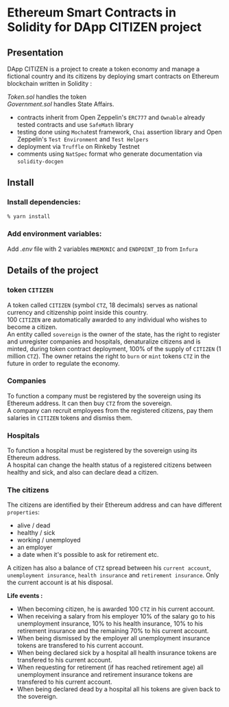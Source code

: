 # Ethereum Smart Contracts in Solidity for DApp CITIZEN project

## Presentation

DApp CITIZEN is a project to create a token economy and manage a fictional country and its citizens by deploying smart contracts on Ethereum blockchain written in Solidity :

_Token.sol_ handles the token  
_Government.sol_ handles State Affairs.

- contracts inherit from Open Zeppelin's `ERC777` and `Ownable` already tested contracts and use `SafeMath` library
- testing done using `Mocha`test framework, `Chai` assertion library and Open Zeppelin's `Test Environment` and `Test Helpers`
- deployment via `Truffle` on Rinkeby Testnet
- comments using `NatSpec` format who generate documentation via `solidity-docgen`

## Install

### Install dependencies:

```zsh
% yarn install
```

### Add environment variables:

Add _.env_ file with 2 variables `MNEMONIC` and `ENDPOINT_ID` from `Infura`

## Details of the project

### **token `CITIZEN`**

A token called `CITIZEN` (symbol `CTZ`, 18 decimals) serves as national currency and citizenship point inside this country.  
100 `CITIZEN` are automatically awarded to any individual who wishes to become a citizen.  
An entity called `sovereign` is the owner of the state, has the right to register and unregister companies and hospitals, denaturalize citizens and is minted, during token contract deployment, 100% of the supply of `CITIZEN` (1 million `CTZ`). The owner retains the right to `burn` or `mint` tokens `CTZ` in the future in order to regulate the economy.

### **Companies**

To function a company must be registered by the sovereign using its Ethereum address. It can then buy `CTZ` from the sovereign.  
A company can recruit employees from the registered citizens, pay them salaries in `CITIZEN` tokens and dismiss them.

### **Hospitals**

To function a hospital must be registered by the sovereign using its Ethereum address.  
A hospital can change the health status of a registered citizens between healthy and sick, and also can declare dead a citizen.

### **The citizens**

The citizens are identified by their Ethereum address and can have different `properties`:

- alive / dead
- healthy / sick
- working / unemployed
- an employer
- a date when it's possible to ask for retirement etc.

A citizen has also a balance of `CTZ` spread between his `current account`, `unemployment insurance`, `health insurance` and `retirement insurance`. Only the current account is at his disposal.

**Life events :**

- When becoming citizen, he is awarded 100 `CTZ` in his current account.
- When receiving a salary from his employer 10% of the salary go to his unemployment insurance, 10% to his health insurance, 10% to his retirement insurance and the remaining 70% to his current account.
- When being dismissed by the employer all unemployment insurance tokens are transfered to his current account.
- When being declared sick by a hospital all health insurance tokens are transfered to his current account.
- When requesting for retirement (if has reached retirement age) all unemployment insurance and retirement insurance tokens are transfered to his current account.
- When being declared dead by a hospital all his tokens are given back to the sovereign.

